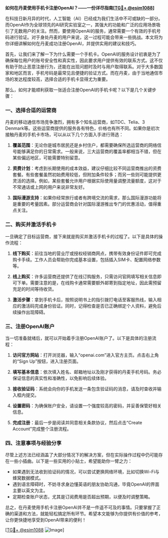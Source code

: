 **如何在丹麦使用手机卡注册OpenAI？——一份详尽指南[[TG💪+ @esim1088](https://t.me/s/esim1088)]**

在科技日新月异的时代，人工智能（AI）已经成为我们生活中不可或缺的一部分。而OpenAI作为全球领先的AI研究实验室之一，其强大的功能和广泛的应用场景吸引了无数用户的关注。然而，要使用OpenAI的服务，通常需要一个有效的手机号码进行验证。对于身处丹麦的用户来说，这一过程可能会带来一些挑战。本文将为你详细讲解如何在丹麦成功注册OpenAI，并提供实用的建议和技巧。

首先，让我们来了解一下为什么需要一个手机卡。OpenAI的服务设计初衷是为了确保每位用户的账号安全性和真实性，因此要求用户提供有效的联系方式。这不仅有助于防止恶意注册行为，还能在出现问题时及时与用户取得联系。对于大多数国家和地区而言，手机号码是最常见且便捷的验证方式。而在丹麦，由于当地通信市场的发达程度较高，选择合适的手机卡显得尤为重要。

那么，如何才能顺利获取一张适合注册OpenAI的手机卡呢？以下是几个关键步骤：

### 一、选择合适的运营商

丹麦的移动通信市场竞争激烈，拥有多个知名运营商，如TDC、Telia、3 Denmark等。这些运营商提供的服务各有特色，价格也有所不同。如果你是初次接触丹麦的手机卡市场，可以从以下几个方面入手进行筛选：

1. **覆盖范围**：无论你是城市居民还是乡村住户，都需要确保所选运营商的网络信号能够满足你的日常需求。一般来说，三大运营商的覆盖率都相当不错，但在某些偏远地区，可能需要特别留意。
   
2. **资费计划**：考虑到长期使用的成本效益，建议仔细比较不同运营商推出的资费套餐。有些套餐虽然初始费用较低，但附加条件较多；而另一些则可能提供更灵活的选择。例如，某些套餐允许用户根据实际使用量调整流量额度，这对于不常通话或上网的用户来说非常友好。

3. **国际漫游支持**：如果你经常旅行或者有跨境交流的需求，那么国际漫游功能将是重要的考量因素。部分运营商会针对国际漫游推出专门的优惠活动，值得重点关注。

### 二、购买并激活手机卡

一旦确定了目标运营商，接下来就是购买并激活手机卡的过程了。以下是具体的操作流程：

1. **线下购买**：前往当地的营业厅或授权经销商网点，携带有效身份证件即可完成购卡手续。工作人员会帮助你完成基本设置，包括插入SIM卡、配置网络参数等。

2. **线上购买**：许多运营商还提供了在线订购服务，只需访问官网填写相关信息即可下单。需要注意的是，在线购卡通常需要额外邮寄到指定地址，因此需预留充足的时间等待收货。

3. **激活步骤**：拿到手机卡后，按照说明书上的指引拨打电话至客服热线，输入相应的激活码完成身份验证。同时，记得检查是否已正确绑定个人资料，避免后续操作出现障碍。

### 三、注册OpenAI账户

当一切准备就绪后，就可以开始着手注册OpenAI账户了。以下是具体的注册流程：

1. **访问官方网站**：打开浏览器，输入“openai.com”进入官方主页。点击右上角的“Sign Up”按钮，进入注册页面。

2. **填写基本信息**：依次填入姓名、邮箱地址以及刚才获得的丹麦手机号码。务必保证信息的真实性和准确性，以免影响后续体验。

3. **接收验证码**：系统会向你的手机发送一条包含验证码的消息，请及时查收并输入框内提交。

4. **设置密码**：为确保账户安全，请设置一个强度较高的密码，并妥善保管好相关信息。

5. **完成注册**：最后一步是阅读并同意相关条款协议，然后点击“Create Account”完成整个注册流程。

### 四、注意事项与经验分享

尽管上述方法已经涵盖了大部分情况下的解决方案，但在实际操作过程中仍可能存在一些小插曲。以下是一些实用的小贴士，希望能助你一臂之力：

- 如果遇到无法收到验证码的情况，可以尝试更换网络环境，比如切换Wi-Fi与蜂窝数据模式。
- 遇到语言障碍时，不妨寻求身边懂英语的朋友协助沟通，毕竟OpenAI的界面主要以英文为主。
- 定期检查账户状态，尤其是订阅费用是否超出预期，以便及时调整策略。

总之，在丹麦使用手机卡注册OpenAI并不是一件遥不可及的事情。只要掌握了正确的渠道和方法，就能轻松搞定所有环节。希望本文能够为你提供有价值的参考，让你更快捷地享受到OpenAI带来的便利！

[[TG💪+ @esim1088](https://t.me/s/esim1088) ![Image](https://i.postimg.cc/4NQfJmqS/Snipaste-2025-05-13-00-14-12.png)]